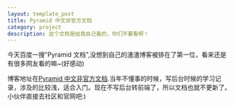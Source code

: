 ```yaml
---
layout: template_post
title: Pyramid 中文非官方文档
category: project
description: 这个文档是给我自己看的，你们不要看啊！
---
```


今天百度一搜"Pyramid 文档",没想到自己的渣渣博客被排在了第一位，看来还是有很多网友看的嘛~(好感动)


博客地址在<a href="http://pyramidoc.lofter.com/">Pyramid 中文非官方文档</a>.当年不懂事的时候，写后台时候的学习记录，涉及的比较浅，适合入门。现在不写后台转前端了，所以文档也就不更新了。小伙伴直接去社区和官网吧:)


